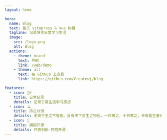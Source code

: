 ```yaml
---
layout: home

hero:
  name: Blog
  text: 基于 vitepress & vue 构建
  tagline: 记录博主日常学习生活
  image:
    src: /logo.png
    alt: Blog
  actions:
    - theme: brand
      text: 导航
      link: /web/demo
    - theme: alt
      text: 在 GitHub 上查看
      link: https://github.com/Createwj/blog

features:
  - icon: 🚴‍♂️
    title: 日常记录
    details: 记录日常生活学习感想
  - icon: 🪒
    title: 持之以恒
    details: 无或乎王之不智也。虽有天下易生之物也，一日曝之，十日寒之，未有能生者也。
  - icon: 👊
    title: 拥抱开源
    details: 开放创新·拥抱开源
---
```


<style>


:root {
  --vp-home-hero-name-color: transparent;
  /* --vp-home-hero-name-background: -webkit-linear-gradient(120deg, #bd34fe, #41d1ff); */

  --vp-home-hero-name-background: linear-gradient(120deg, #2af598 0%, #009efd 100%);
}
</style>
